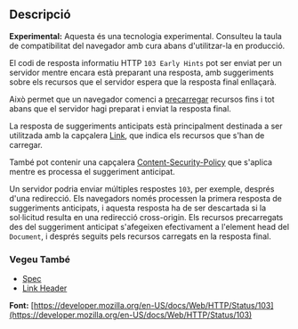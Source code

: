 ## Descripció

<aside class="warning"><strong>Experimental:</strong> Aquesta és una tecnologia experimental. Consulteu la taula de compatibilitat del navegador amb cura abans d'utilitzar-la en producció.</aside>

El codi de resposta informatiu HTTP `103 Early Hints` pot ser enviat per un servidor mentre encara està preparant una resposta, amb suggeriments sobre els recursos que el servidor espera que la resposta final enllaçarà.

Això permet que un navegador comenci a [precarregar](https://developer.mozilla.org/en-US/docs/Web/HTML/Attributes/rel/preload) recursos fins i tot abans que el servidor hagi preparat i enviat la resposta final.

La resposta de suggeriments anticipats està principalment destinada a ser utilitzada amb la capçalera [Link](https://developer.mozilla.org/en-US/docs/Web/HTTP/Headers/Link), que indica els recursos que s'han de carregar.

També pot contenir una capçalera [Content-Security-Policy](https://developer.mozilla.org/en-US/docs/Web/HTTP/CSP) que s'aplica mentre es processa el suggeriment anticipat.

Un servidor podria enviar múltiples respostes `103`, per exemple, després d'una redirecció. Els navegadors només processen la primera resposta de suggeriments anticipats, i aquesta resposta ha de ser descartada si la sol·licitud resulta en una redirecció cross-origin. Els recursos precarregats des del suggeriment anticipat s'afegeixen efectivament a l'element head del `Document`, i després seguits pels recursos carregats en la resposta final.

### Vegeu També

- [Spec](https://html.spec.whatwg.org/multipage/semantics.html#early-hints)
- [Link Header](https://developer.mozilla.org/en-US/docs/Web/HTTP/Headers/Link)

**Font:** [https://developer.mozilla.org/en-US/docs/Web/HTTP/Status/103](https://developer.mozilla.org/en-US/docs/Web/HTTP/Status/103)
